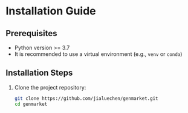# Installation Guide

## Prerequisites
- Python version >= 3.7
- It is recommended to use a virtual environment (e.g., `venv` or `conda`)

## Installation Steps
1. Clone the project repository:
   ```bash
   git clone https://github.com/jialuechen/genmarket.git
   cd genmarket